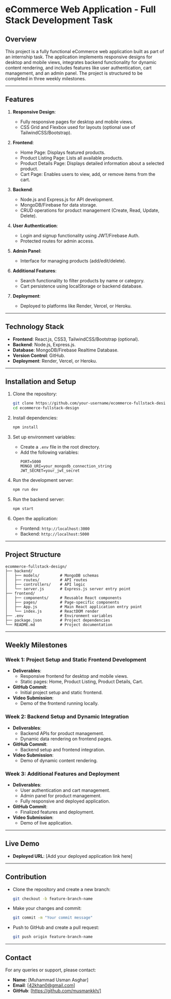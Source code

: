 # eCommerce Web Application - Full Stack Development Task

## Overview
This project is a fully functional eCommerce web application built as part of an internship task. The application implements responsive designs for desktop and mobile views, integrates backend functionality for dynamic content rendering, and includes features like user authentication, cart management, and an admin panel. The project is structured to be completed in three weekly milestones.

---

## Features
1. **Responsive Design**:
   - Fully responsive pages for desktop and mobile views.
   - CSS Grid and Flexbox used for layouts (optional use of TailwindCSS/Bootstrap).

2. **Frontend**:
   - Home Page: Displays featured products.
   - Product Listing Page: Lists all available products.
   - Product Details Page: Displays detailed information about a selected product.
   - Cart Page: Enables users to view, add, or remove items from the cart.

3. **Backend**:
   - Node.js and Express.js for API development.
   - MongoDB/Firebase for data storage.
   - CRUD operations for product management (Create, Read, Update, Delete).

4. **User Authentication**:
   - Login and signup functionality using JWT/Firebase Auth.
   - Protected routes for admin access.

5. **Admin Panel**:
   - Interface for managing products (add/edit/delete).

6. **Additional Features**:
   - Search functionality to filter products by name or category.
   - Cart persistence using localStorage or backend database.

7. **Deployment**:
   - Deployed to platforms like Render, Vercel, or Heroku.

---

## Technology Stack
- **Frontend**: React.js, CSS3, TailwindCSS/Bootstrap (optional).
- **Backend**: Node.js, Express.js.
- **Database**: MongoDB/Firebase Realtime Database.
- **Version Control**: GitHub.
- **Deployment**: Render, Vercel, or Heroku.

---

## Installation and Setup
1. Clone the repository:
   ```bash
   git clone https://github.com/your-username/ecommerce-fullstack-design.git
   cd ecommerce-fullstack-design
   ```

2. Install dependencies:
   ```bash
   npm install
   ```

3. Set up environment variables:
   - Create a `.env` file in the root directory.
   - Add the following variables:
     ```
     PORT=5000
     MONGO_URI=your_mongodb_connection_string
     JWT_SECRET=your_jwt_secret
     ```

4. Run the development server:
   ```bash
   npm run dev
   ```

5. Run the backend server:
   ```bash
   npm start
   ```

6. Open the application:
   - Frontend: `http://localhost:3000`
   - Backend: `http://localhost:5000`

---

## Project Structure
```
ecommerce-fullstack-design/
├── backend/
│   ├── models/         # MongoDB schemas
│   ├── routes/         # API routes
│   ├── controllers/    # API logic
│   └── server.js       # Express.js server entry point
├── frontend/
│   ├── components/     # Reusable React components
│   ├── pages/          # Page-specific components
│   ├── App.js          # Main React application entry point
│   └── index.js        # ReactDOM render
├── .env                # Environment variables
├── package.json        # Project dependencies
└── README.md           # Project documentation
```

---

## Weekly Milestones

### Week 1: Project Setup and Static Frontend Development
- **Deliverables**:
  - Responsive frontend for desktop and mobile views.
  - Static pages: Home, Product Listing, Product Details, Cart.
- **GitHub Commit**:
  - Initial project setup and static frontend.
- **Video Submission**:
  - Demo of the frontend running locally.

### Week 2: Backend Setup and Dynamic Integration
- **Deliverables**:
  - Backend APIs for product management.
  - Dynamic data rendering on frontend pages.
- **GitHub Commit**:
  - Backend setup and frontend integration.
- **Video Submission**:
  - Demo of dynamic content rendering.

### Week 3: Additional Features and Deployment
- **Deliverables**:
  - User authentication and cart management.
  - Admin panel for product management.
  - Fully responsive and deployed application.
- **GitHub Commit**:
  - Finalized features and deployment.
- **Video Submission**:
  - Demo of live application.

---

## Live Demo
- **Deployed URL**: [Add your deployed application link here]

---

## Contribution
- Clone the repository and create a new branch:
  ```bash
  git checkout -b feature-branch-name
  ```
- Make your changes and commit:
  ```bash
  git commit -m "Your commit message"
  ```
- Push to GitHub and create a pull request:
  ```bash
  git push origin feature-branch-name
  ```

---

## Contact
For any queries or support, please contact:
- **Name**: [Muhammad Usman Asghar]
- **Email**: [42khan0@gmail.com]
- **GitHub**: [https://github.com/musmankkh/]
